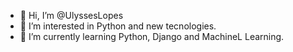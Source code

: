 - 👋 Hi, I’m @UlyssesLopes
- 👀 I’m interested in Python and new tecnologies.
- 🌱 I’m currently learning Python, Django and MachineL Learning.


<!---
UlyssesLopes/UlyssesLopes is a ✨ special ✨ repository because its `README.md` (this file) appears on your GitHub profile.
You can click the Preview link to take a look at your changes.
--->
